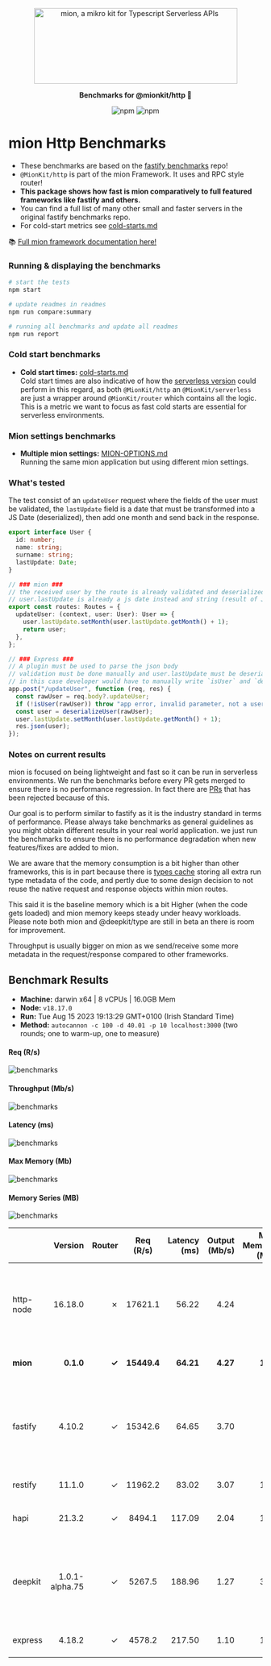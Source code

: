 <p align="center">
  <picture>
    <source media="(prefers-color-scheme: dark)" srcset="./assets/public/logo-dark.svg?raw=true">
    <source media="(prefers-color-scheme: light)" srcset="./assets/public/logo.svg?raw=true">
    <img alt='mion, a mikro kit for Typescript Serverless APIs' src='./assets/public/logo.svg?raw=true' width="403" height="150">
  </picture>
</p>

<p align="center">
  <strong>Benchmarks for  @mionkit/http 🚀</strong><br/>
</p>

<p align=center>
  <img src="https://img.shields.io/badge/code_style-prettier-ff69b4.svg?style=flat-square&maxAge=99999999" alt="npm"  style="max-width:100%;">
  <img src="https://img.shields.io/badge/license-MIT-97ca00.svg?style=flat-square&maxAge=99999999" alt="npm"  style="max-width:100%;">
</p>

# mion Http Benchmarks

- These benchmarks are based on the [fastify benchmarks](https://github.com/fastify/benchmarks) repo!
- `@MionKit/http` is part of the mion Framework. It uses and RPC style router!
- **This package shows how fast is mion comparatively to full featured frameworks like fastify and others.**
- You can find a full list of many other small and faster servers in the original fastify benchmarks repo.
- For cold-start metrics see [cold-starts.md](./COLD-STARTS.md)

📚 [Full mion framework documentation here!](https://github.com/MionKit/mion)

### Running & displaying the benchmarks

```sh
# start the tests
npm start

# update readmes in readmes
npm run compare:summary

# running all benchmarks and update all readmes
npm run report
```

### Cold start benchmarks

- **Cold start times:** [cold-starts.md](./COLD-STARTS.md)  
  Cold start times are also indicative of how the [serverless version](https://github.com/MionKit/mion/tree/master/packages/serverless) could perform in this regard, as both `@MionKit/http` an `@MionKit/serverless` are just a wrapper around `@MionKit/router` which contains all the logic. This is a metric we want to focus as fast cold starts are essential for serverless environments.

### Mion settings benchmarks

- **Multiple mion settings:** [MION-OPTIONS.md](MION-OPTIONS.md)  
  Running the same mion application but using different mion settings.

### What's tested

The test consist of an `updateUser` request where the fields of the user must be validated, the `lastUpdate` field is a date that must be transformed into a JS Date (deserialized), then add one month and send back in the response.

```ts
export interface User {
  id: number;
  name: string;
  surname: string;
  lastUpdate: Date;
}

// ### mion ###
// the received user by the route is already validated and deserialized
// user.lastUpdate is already a js date instead and string (result of JSON.parse)
export const routes: Routes = {
  updateUser: (context, user: User): User => {
    user.lastUpdate.setMonth(user.lastUpdate.getMonth() + 1);
    return user;
  },
};

// ### Express ###
// A plugin must be used to parse the json body
// validation must be done manually and user.lastUpdate must be deserialized manually into a date
// in this case developer would have to manually write `isUser` and `deserializeUser` functions. (check src code fo those functions)
app.post("/updateUser", function (req, res) {
  const rawUser = req.body?.updateUser;
  if (!isUser(rawUser)) throw "app error, invalid parameter, not a user";
  const user = deserializeUser(rawUser);
  user.lastUpdate.setMonth(user.lastUpdate.getMonth() + 1);
  res.json(user);
});
```

### Notes on current results

mion is focused on being lightweight and fast so it can be run in serverless environments. We run the benchmarks before every PR gets merged to ensure there is no performance regression. In fact there are [PRs](https://github.com/MionKit/mion/pull/48) that has been rejected because of this.

Our goal is to perform similar to fastify as it is the industry standard in terms of performance. Please always take benchmarks as general guidelines as you might obtain different results in your real world application. we just run the benchmarks to ensure there is no performance degradation when new features/fixes are added to mion.

We are aware that the memory consumption is a bit higher than other frameworks, this is in part because there is [types cache](https://docs.deepkit.io/english/runtime-types.html#_type_cache) storing all extra run type metadata of the code, and pertly due to some design decision to not reuse the native request and response objects within mion routes.

This said it is the baseline memory which is a bit Higher (when the code gets loaded) and mion memory keeps steady under heavy workloads. Please note both mion and @deepkit/type are still in beta an there is room for improvement.

Throughput is usually bigger on mion as we send/receive some more metadata in the request/response compared to other frameworks.

## Benchmark Results

- **Machine:** darwin x64 | 8 vCPUs | 16.0GB Mem
- **Node:** `v18.17.0`
- **Run:** Tue Aug 15 2023 19:13:29 GMT+0100 (Irish Standard Time)
- **Method:** `autocannon -c 100 -d 40.01 -p 10 localhost:3000` (two rounds; one to warm-up, one to measure)

#### Req (R/s)

![benchmarks](assets/public/charts-servers/requests.png)

#### Throughput (Mb/s)

![benchmarks](assets/public/charts-servers/throughput.png)

#### Latency (ms)

![benchmarks](assets/public/charts-servers/latency.png)

#### Max Memory (Mb)

![benchmarks](assets/public/charts-servers/maxMem.png)

#### Memory Series (MB)

![benchmarks](assets/public/charts-servers/memSeries.png)

|           |        Version | Router |  Req (R/s)  | Latency (ms) | Output (Mb/s) | Max Memory (Mb) | Max Cpu (%) | Validation | Description                                                                                                |
| :-------- | -------------: | -----: | :---------: | -----------: | ------------: | --------------: | ----------: | :--------: | :--------------------------------------------------------------------------------------------------------- |
| http-node |        16.18.0 |      ✗ |   17621.1   |        56.22 |          4.24 |              86 |         120 |     ✗      | Super basic and completely useless bare http server, should be the theoretical upper limit in performance. |
| **mion**  |      **0.1.0** |  **✓** | **15449.4** |    **64.21** |      **4.27** |         **120** |     **129** |   **✓**    | **validation and serialization out of the box**                                                            |
| fastify   |         4.10.2 |      ✓ |   15342.6   |        64.65 |          3.70 |              96 |         124 |     -      | Validation is done using schemas and ajv. Schemas must be generated manually or using third party tools.   |
| restify   |         11.1.0 |      ✓ |   11962.2   |        83.02 |          3.07 |             104 |         119 |     ✗      | Requires third party tools.                                                                                |
| hapi      |         21.3.2 |      ✓ |   8494.1    |       117.09 |          2.04 |             106 |         130 |     ✗      | Manual validation using joi, or third party tools.                                                         |
| deepkit   | 1.0.1-alpha.75 |      ✓ |   5267.5    |       188.96 |          1.27 |             301 |         135 |     ✓      | Automatic validation out of the box (The ones that made @deepkit/types), Their rpc is way more performant. |
| express   |         4.18.2 |      ✓ |   4578.2    |       217.50 |          1.10 |             125 |         120 |     ✗      | needs third party tools, or third party tools                                                              |
